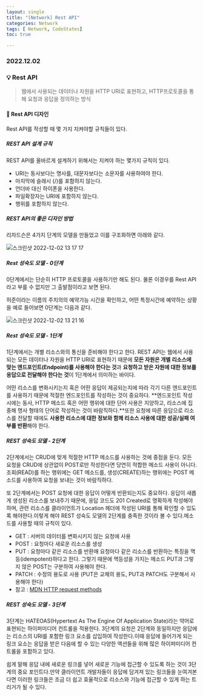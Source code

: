 ```yaml
---
layout: single
title: "[Network] Rest API"
categories: Network
tags: [ Network, CodeStates]
toc: true

---
```


### 2022.12.02

### 💡  Rest API

> 웹에서 사용되는 데이터나 자원을 HTTP URI로 표현하고, HTTP프로토콜을 통해 요청과 응답을 정의하는 방식 

#### 📌 Rest API 디자인

Rest API를 작성할 때 몇 가지 지켜야할 규칙들이 있다. 

##### REST API 설계 규칙

REST API를 올바르게 설계하기 위해서는 지켜야 하는 몇가지 규칙이 있다.

- URI는 동사보다는 명사를, 대문자보다는 소문자를 사용하여야 한다.
- 마지막에 슬래시 (/)를 포함하지 않는다.
- 언더바 대신 하이폰을 사용한다.
- 파일확장자는 URI에 포함하지 않는다.
- 행위를 포함하지 않는다.

##### REST API의 좋은 디자인 방법

리차드슨은 4가지 단계의 모델을 만들었고 이를 구조화하면 아래와 같다. 

![스크린샷 2022-12-02 13 17 17](https://user-images.githubusercontent.com/104547038/205213740-fa7d95e9-88b8-4714-820b-4b84c747bb9a.png)

##### Rest 성숙도 모델 - 0단계

0단계에서는 단순히 HTTP 프로토콜을 사용하기만 해도 된다. 물론 이경우를 Rest API라고 부를 수 없지만 그 출발점이라고 보면 된다. 

허준이라는 이름의 주치의의 예약가능 시간을 확인하고, 어떤 특정시간에 예약하는 상황을 예로 들어보면 0단계는 다음과 같다. 

![스크린샷 2022-12-02 13 21 16](https://user-images.githubusercontent.com/104547038/205214128-3a5ea0c5-1a84-49ed-8bbd-8511c3a71888.png)

##### Rest 성숙도 모델 - 1단계

1단계에서는 개별 리소스와의 통신을 준비해야 한다고 한다. REST API는 웹에서 사용되는 모든 데이터나 자원을 HTTP URI로 표현하기 때문에 **모든 자원은 개별 리소스에 맞는 엔드포인트(Endpoint)를 사용해야 한다는 것**과 **요청하고 받은 자원에 대한 정보를 응답으로 전달해야 한다는 것**이 1단계에서 의미하는 바이다.

어떤 리소스를 변화시키는지 혹은 어떤 응답이 제공되는지에 따라 각기 다른 엔드포인트를 사용하기 때문에 적절한 엔드포인트를 작성하는 것이 중요하다. **엔드포인트 작성 시에는 동사, HTTP 메소드 혹은 어떤 행위에 대한 단어 사용은 지양하고, 리소스에 집중해 명사 형태의 단어로 작성하는 것이 바람직하다.**또한 요청에 따른 응답으로 리소스를 전달할 때에도 **사용한 리소스에 대한 정보와 함께 리소스 사용에 대한 성공/실패 여부를 반환**해야 한다.

##### REST 성숙도 모델 - 2단계

2단계에서는 CRUD에 맞게 적절한 HTTP 메소드를 사용하는 것에 중점을 둔다. 모든 요청을 CRUD에 상관없이 POST로만 작성한다면 당연히 적합한 메소드 사용이 아니다.조회(READ)를 하는 행위에는 GET 메소드를, 생성(CREATE)하는 행위에는 POST 메소드를 사용하여 요청을 보내는 것이 바람직하다.

또 2단계에서는 POST 요청에 대한 응답이 어떻게 반환되는지도 중요하다. 응답이 새롭게 생성된 리소스를 보내주기 때문에, 응답 코드도 201 Created로 명확하게 작성해야 하며, 관련 리소스를 클라이언트가 Location 헤더에 작성된 URI를 통해 확인할 수 있도록 해야한다.이렇게 해야 REST 성숙도 모델의 2단계를 충족한 것이라 볼 수 있다.메소드를 사용할 때의 규칙이 있다.

- GET : 서버의 데이터를 변화시키지 않는 요청에 사용
- POST : 요청마다 새로운 리소스를 생성
- PUT : 요청마다 같은 리소스를 반환매 요청마다 같은 리소스를 반환하는 특징을 멱등(idempotent)하다고 한다. 그렇기 때문에 멱등성을 가지는 메소드 PUT과 그렇지 않은 POST는 구분하여 사용해야 한다.
- PATCH : 수정의 용도로 사용 (PUT은 교체의 용도, PUT과 PATCH도 구분해서 사용해야 한다)
- 참고 : [MDN HTTP request methods](https://developer.mozilla.org/ko/docs/Web/HTTP/Methods)

##### REST 성숙도 모델 - 3단계

3단계는 HATEOAS(Hypertext As The Engine Of Application State)라는 약어로 표현되는 하이퍼미디어 컨트롤을 적용한다. 3단계의 요청은 2단계와 동일하지만 응답에는 리소스의 URI를 포함한 링크 요소를 삽입하여 작성한다.이때 응답에 들어가게 되는 링크 요소는 응답을 받은 다음에 할 수 있는 다양한 액션들을 위해 많은 하이퍼미디어 컨트롤을 포함하고 있다.

쉽게 말해 응답 내에 새로운 링크를 넣어 새로운 기능에 접근할 수 있도록 하는 것이 3단계의 중요 포인트다.만약 클라이언트 개발자들이 응답에 담겨져 있는 링크들을 눈여겨본다면 이러한 링크들은 조금 더 쉽고 효율적으로 리소스와 기능에 접근할 수 있게 하는 트리거가 될 수 있다.
